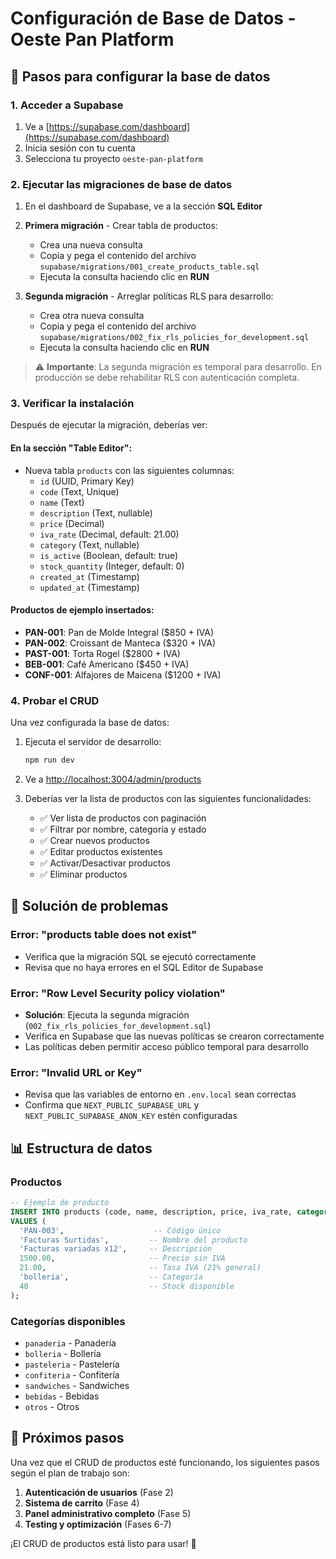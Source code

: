 # Configuración de Base de Datos - Oeste Pan Platform

## 🚀 Pasos para configurar la base de datos

### 1. Acceder a Supabase
1. Ve a [https://supabase.com/dashboard](https://supabase.com/dashboard)
2. Inicia sesión con tu cuenta
3. Selecciona tu proyecto `oeste-pan-platform`

### 2. Ejecutar las migraciones de base de datos
1. En el dashboard de Supabase, ve a la sección **SQL Editor**

2. **Primera migración** - Crear tabla de productos:
   - Crea una nueva consulta
   - Copia y pega el contenido del archivo `supabase/migrations/001_create_products_table.sql`
   - Ejecuta la consulta haciendo clic en **RUN**

3. **Segunda migración** - Arreglar políticas RLS para desarrollo:
   - Crea otra nueva consulta
   - Copia y pega el contenido del archivo `supabase/migrations/002_fix_rls_policies_for_development.sql`
   - Ejecuta la consulta haciendo clic en **RUN**

> ⚠️ **Importante**: La segunda migración es temporal para desarrollo. En producción se debe rehabilitar RLS con autenticación completa.

### 3. Verificar la instalación
Después de ejecutar la migración, deberías ver:

#### En la sección "Table Editor":
- Nueva tabla `products` con las siguientes columnas:
  - `id` (UUID, Primary Key)
  - `code` (Text, Unique)
  - `name` (Text)
  - `description` (Text, nullable)
  - `price` (Decimal)
  - `iva_rate` (Decimal, default: 21.00)
  - `category` (Text, nullable)
  - `is_active` (Boolean, default: true)
  - `stock_quantity` (Integer, default: 0)
  - `created_at` (Timestamp)
  - `updated_at` (Timestamp)

#### Productos de ejemplo insertados:
- **PAN-001**: Pan de Molde Integral ($850 + IVA)
- **PAN-002**: Croissant de Manteca ($320 + IVA)
- **PAST-001**: Torta Rogel ($2800 + IVA)
- **BEB-001**: Café Americano ($450 + IVA)
- **CONF-001**: Alfajores de Maicena ($1200 + IVA)

### 4. Probar el CRUD
Una vez configurada la base de datos:

1. Ejecuta el servidor de desarrollo:
   ```bash
   npm run dev
   ```

2. Ve a [http://localhost:3004/admin/products](http://localhost:3004/admin/products)

3. Deberías ver la lista de productos con las siguientes funcionalidades:
   - ✅ Ver lista de productos con paginación
   - ✅ Filtrar por nombre, categoría y estado
   - ✅ Crear nuevos productos
   - ✅ Editar productos existentes
   - ✅ Activar/Desactivar productos
   - ✅ Eliminar productos

## 🔧 Solución de problemas

### Error: "products table does not exist"
- Verifica que la migración SQL se ejecutó correctamente
- Revisa que no haya errores en el SQL Editor de Supabase

### Error: "Row Level Security policy violation"
- **Solución**: Ejecuta la segunda migración (`002_fix_rls_policies_for_development.sql`)
- Verifica en Supabase que las nuevas políticas se crearon correctamente
- Las políticas deben permitir acceso público temporal para desarrollo

### Error: "Invalid URL or Key"
- Revisa que las variables de entorno en `.env.local` sean correctas
- Confirma que `NEXT_PUBLIC_SUPABASE_URL` y `NEXT_PUBLIC_SUPABASE_ANON_KEY` estén configuradas

## 📊 Estructura de datos

### Productos
```sql
-- Ejemplo de producto
INSERT INTO products (code, name, description, price, iva_rate, category, stock_quantity) 
VALUES (
  'PAN-003',                    -- Código único
  'Facturas Surtidas',         -- Nombre del producto
  'Facturas variadas x12',     -- Descripción
  1500.00,                     -- Precio sin IVA
  21.00,                       -- Tasa IVA (21% general)
  'bolleria',                  -- Categoría
  40                           -- Stock disponible
);
```

### Categorías disponibles
- `panaderia` - Panadería
- `bolleria` - Bollería  
- `pasteleria` - Pastelería
- `confiteria` - Confitería
- `sandwiches` - Sandwiches
- `bebidas` - Bebidas
- `otros` - Otros

## 🎯 Próximos pasos

Una vez que el CRUD de productos esté funcionando, los siguientes pasos según el plan de trabajo son:

1. **Autenticación de usuarios** (Fase 2)
2. **Sistema de carrito** (Fase 4)
3. **Panel administrativo completo** (Fase 5)
4. **Testing y optimización** (Fases 6-7)

¡El CRUD de productos está listo para usar! 🎉 